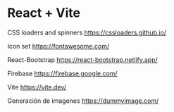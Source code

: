 # React + Vite

CSS loaders and spinners
https://cssloaders.github.io/

Icon set
https://fontawesome.com/

React-Bootstrap
https://react-bootstrap.netlify.app/

Firebase
https://firebase.google.com/

Vite
https://vite.dev/

Generación de imagenes
https://dummyimage.com/
